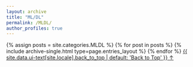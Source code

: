 ```yaml
---
layout: archive
title: "ML/DL"
permalink: /MLDL/
author_profiles: true
---
```


{% assign posts = site.categories.MLDL %}
{% for post in posts %} 
  {% include archive-single.html type=page.entries_layout %} 
{% endfor %}
<a href="#page-title" class="back-to-top">{{ site.data.ui-text[site.locale].back_to_top | default: 'Back to Top' }} &uarr;</a>